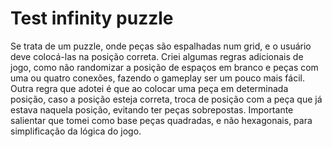 # Test infinity puzzle


Se trata de um puzzle, onde peças são espalhadas num grid, e o usuário deve colocá-las na posição correta. Criei algumas regras adicionais de jogo, como não randomizar a posição de espaços em branco e peças com uma ou quatro conexões, fazendo o gameplay ser um pouco mais fácil.
Outra regra que adotei é que ao colocar uma peça em determinada posição, caso a posição esteja correta, troca de posição com a peça que já estava naquela posição, evitando ter peças sobrepostas. Importante salientar que tomei como base peças quadradas, e não hexagonais, para simplificação da lógica do jogo.
